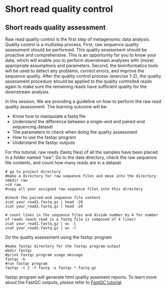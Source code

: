 # Short read quality control  
## Short reads quality assessment

Raw read quality control is the first step of metagenomic data analysis. Quality control is a multistep process. First, raw sequence quality assessment should be performed. This quality assessment should be proactive and comprehensive. This is an opportunity for you to know your data, which will enable you to perform downstream analyses with (more) appropriate assumptions and parameters. Second, the bioinformatics tools will be used to detect any problems, correct errors, and improve the sequence quality.  After the quality control process (exercise 1-2), the quality assessment procedure should be applied to the quality controlled reads again to make sure the remaining reads have sufficient quality for the downstream analysis.

In this session, We are providing a guideline on how to perform the raw read quality assessment. The learning outcome will be:  
* Know how to manipulate a fastq file  
* Understand the difference between a single-end and paired-end sequencing dataset  
* The parameters to check when doing the quality assessment  
* How to use the fastqc program  
* Understand the fastqc outputs

For this tutorial, raw reads (fastq files) of all the samples have been placed in a folder named “raw”. Go to the data directory, check the raw sequence file contents, and count how many reads are in a dataset

```
# go to project directory
#make a directory for raw sequence files and move into the directory
>mkdir raw
>cd raw
#copy all your assigned raw sequence files into this directory

#check the paired-end sequence file content  
zcat your_read1.fastq.gz | head -20
zcat your_read2.fastq.gz | head -20

# count lines in the sequence files and divide number by 4 for number of reads (each read in a fastq file is composed of 4 lines)
zcat your_read1.fastq.gz | wc -l
zcat your_read2.fastq.gz | wc -l
```
Do the quality assessment using the fastqc program
```
#make fastqc directory for the fastqc program output
mkdir fastqc
#print fastqc program usage message
fastqc -h
#run fastqc program
fastqc -t 2 -f fastq -o fastqc *.fastq.gz
```
fastqc program will generate html quality assement reports. To learn more about the FastQC outputs, please refer to [FastQC tutorial](http://www.bioinformatics.babraham.ac.uk/projects/fastqc/Help/3%20Analysis%20Modules/)
